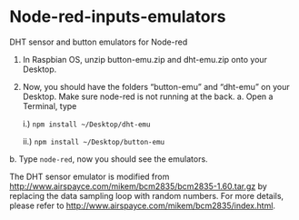 # Node-red-inputs-emulators
DHT sensor and button emulators for Node-red

1) In Raspbian OS, unzip button-emu.zip and dht-emu.zip onto your Desktop. 
2) Now, you should have the folders “button-emu” and “dht-emu” on your Desktop. Make sure node-red is not running at the back.
  a. Open a Terminal, type 
  
    i.) ```npm install ~/Desktop/dht-emu```
    
    ii.) ```npm install ~/Desktop/button-emu```
    
  b. Type `node-red`, now you should see the emulators.

The DHT sensor emulator is modified from http://www.airspayce.com/mikem/bcm2835/bcm2835-1.60.tar.gz by replacing the data sampling loop with random numbers. For more details, please refer to http://www.airspayce.com/mikem/bcm2835/index.html.
